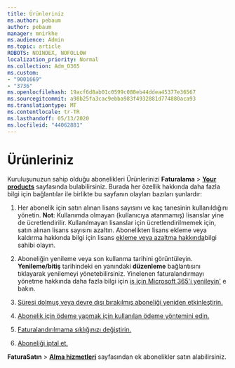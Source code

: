 ```yaml
---
title: Ürünleriniz
ms.author: pebaum
author: pebaum
manager: mnirkhe
ms.audience: Admin
ms.topic: article
ROBOTS: NOINDEX, NOFOLLOW
localization_priority: Normal
ms.collection: Adm_O365
ms.custom:
- "9001669"
- "3736"
ms.openlocfilehash: 19acf6d8ab01c0599c088eb44ddea45377e36567
ms.sourcegitcommit: a98b25fa3cac9ebba983f4932881d774880aca93
ms.translationtype: MT
ms.contentlocale: tr-TR
ms.lasthandoff: 05/13/2020
ms.locfileid: "44062881"
---
```

# <a name="your-products"></a>Ürünleriniz

Kuruluşunuzun sahip olduğu abonelikleri Ürünlerinizi **Faturalama**  >  **[Your products](https://go.microsoft.com/fwlink/p/?linkid=842054)** sayfasında bulabilirsiniz. Burada her özellik hakkında daha fazla bilgi için bağlantılar ile birlikte bu sayfanın olayları bazıları şunlardır:

1. Her abonelik için satın alınan lisans sayısını ve kaç tanesinin kullanıldığını yönetin.  **Not**: Kullanımda olmayan (kullanıcıya atanmamış) lisanslar yine de ücretlendirilir.  Kullanılmayan lisanslar için ücretlendirilmemek için, satın alınan lisans sayısını azaltın. Abonelikten lisans ekleme veya kaldırma hakkında bilgi için lisans [ekleme veya azaltma hakkında](https://docs.microsoft.com/alchemyinsights/how-to-add-or-reduce-licenses)bilgi sahibi olayın.

2. Aboneliğin yenileme veya son kullanma tarihini görüntüleyin.  **Yenileme/bitiş** tarihindeki en yanındaki **düzenleme** bağlantısını tıklayarak yenilemeyi yönetebilirsiniz.  Yinelenen faturalandırmayı yönetme hakkında daha fazla bilgi için [iş için Microsoft 365'i yenileyin'](https://go.microsoft.com/fwlink/?linkid=2119216) e bakın.

3. [Süresi dolmuş veya devre dışı bırakılmış aboneliği yeniden etkinleştirin.](https://go.microsoft.com/fwlink/?linkid=2117519)

4. [Abonelik için ödeme yapmak için kullanılan ödeme yöntemini edin.](https://go.microsoft.com/fwlink/?linkid=2117167)

5. [Faturalandırılmama sıklığınızı değiştirin.](https://go.microsoft.com/fwlink/?linkid=2119112)

6. [Aboneliği iptal et.](https://go.microsoft.com/fwlink/?linkid=2119113)

**FaturaSatın**  >  [**Alma hizmetleri**](https://go.microsoft.com/fwlink/p/?linkid=868433) sayfasından ek abonelikler satın alabilirsiniz.
